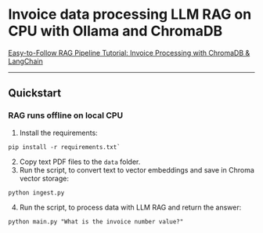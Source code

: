 # Invoice data processing LLM RAG on CPU with Ollama and ChromaDB


<a href="https://www.youtube.com/watch?v=Higmr8qMoNk" target="_blank">Easy-to-Follow RAG Pipeline Tutorial: Invoice Processing with ChromaDB & LangChain</a>

___

## Quickstart

### RAG runs offline on local CPU
   
1. Install the requirements: 

```
pip install -r requirements.txt`
```

2. Copy text PDF files to the `data` folder.
3. Run the script, to convert text to vector embeddings and save in Chroma vector storage: 

```
python ingest.py
```

4. Run the script, to process data with LLM RAG and return the answer: 

```
python main.py "What is the invoice number value?"
```
